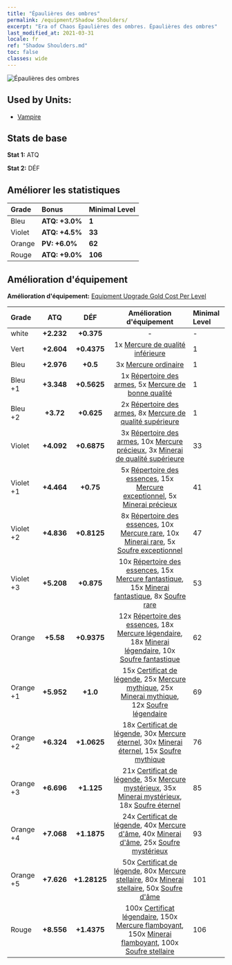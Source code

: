 ```yaml
---
title: "Épaulières des ombres"
permalink: /equipment/Shadow Shoulders/
excerpt: "Era of Chaos Épaulières des ombres. Épaulières des ombres"
last_modified_at: 2021-03-31
locale: fr
ref: "Shadow Shoulders.md"
toc: false
classes: wide
---
```


  ![Épaulières des ombres](/images/e/e_3043.png)

## Used by Units:

* [Vampire](/fr/units/Vampire/) 


## Stats de base
 **Stat 1:** ATQ

 **Stat 2:** DÉF

## Améliorer les statistiques

  |     Grade    |   Bonus | Minimal Level | 
  |:-------------|:--------|:--------------| 
  | Bleu | **ATQ: +3.0%** | **1** | 
  | Violet | **ATQ: +4.5%** | **33** | 
  | Orange | **PV: +6.0%** | **62** | 
  | Rouge | **ATQ: +9.0%** | **106** | 


## Amélioration d'équipement
 **Amélioration d'équipement:** [Equipment Upgrade Gold Cost Per Level](/equipment/EquipmentUpgradeCostPerLevel/) 

  |          Grade      | ATQ | DÉF | Amélioration d'équipement | Minimal Level |
  |:--------------------|:---------:|:---------:|:----------------:|:--------------|
  | white | **+2.232** | **+0.375** | - | - |
  | Vert | **+2.604** | **+0.4375** | 1x [Mercure de qualité inférieure](/fr/Items/mat_2/) | 1 |
  | Bleu | **+2.976** | **+0.5** | 3x [Mercure ordinaire](/fr/Items/mat_8/) | 1 |
  | Bleu +1 | **+3.348** | **+0.5625** | 1x [Répertoire des armes](/fr/Items/mat_18/), 5x [Mercure de bonne qualité](/fr/Items/mat_14/) | 1 |
  | Bleu +2 | **+3.72** | **+0.625** | 2x [Répertoire des armes](/fr/Items/mat_25/), 8x [Mercure de qualité supérieure](/fr/Items/mat_21/) | 1 |
  | Violet | **+4.092** | **+0.6875** | 3x [Répertoire des armes](/fr/Items/mat_32/), 10x [Mercure précieux](/fr/Items/mat_28/), 3x [Minerai de qualité supérieure](/fr/Items/mat_19/) | 33 |
  | Violet +1 | **+4.464** | **+0.75** | 5x [Répertoire des essences](/fr/Items/mat_39/), 15x [Mercure exceptionnel](/fr/Items/mat_35/), 5x [Minerai précieux](/fr/Items/mat_26/) | 41 |
  | Violet +2 | **+4.836** | **+0.8125** | 8x [Répertoire des essences](/fr/Items/mat_46/), 10x [Mercure rare](/fr/Items/mat_42/), 10x [Minerai rare](/fr/Items/mat_40/), 5x [Soufre exceptionnel](/fr/Items/mat_36/) | 47 |
  | Violet +3 | **+5.208** | **+0.875** | 10x [Répertoire des essences](/fr/Items/mat_53/), 15x [Mercure fantastique](/fr/Items/mat_49/), 15x [Minerai fantastique](/fr/Items/mat_47/), 8x [Soufre rare](/fr/Items/mat_43/) | 53 |
  | Orange | **+5.58** | **+0.9375** | 12x [Répertoire des essences](/fr/Items/mat_60/), 18x [Mercure légendaire](/fr/Items/mat_56/), 18x [Minerai légendaire](/fr/Items/mat_54/), 10x [Soufre fantastique](/fr/Items/mat_50/) | 62 |
  | Orange +1 | **+5.952** | **+1.0** | 15x [Certificat de légende](/fr/Items/mat_67/), 25x [Mercure mythique](/fr/Items/mat_63/), 25x [Minerai mythique](/fr/Items/mat_61/), 12x [Soufre légendaire](/fr/Items/mat_57/) | 69 |
  | Orange +2 | **+6.324** | **+1.0625** | 18x [Certificat de légende](/fr/Items/mat_74/), 30x [Mercure éternel](/fr/Items/mat_70/), 30x [Minerai éternel](/fr/Items/mat_68/), 15x [Soufre mythique](/fr/Items/mat_64/) | 76 |
  | Orange +3 | **+6.696** | **+1.125** | 21x [Certificat de légende](/fr/Items/mat_81/), 35x [Mercure mystérieux](/fr/Items/mat_77/), 35x [Minerai mystérieux](/fr/Items/mat_75/), 18x [Soufre éternel](/fr/Items/mat_71/) | 85 |
  | Orange +4 | **+7.068** | **+1.1875** | 24x [Certificat de légende](/fr/Items/mat_88/), 40x [Mercure d'âme](/fr/Items/mat_84/), 40x [Minerai d'âme](/fr/Items/mat_82/), 25x [Soufre mystérieux](/fr/Items/mat_78/) | 93 |
  | Orange +5 | **+7.626** | **+1.28125** | 50x [Certificat de légende](/fr/Items/mat_95/), 80x [Mercure stellaire](/fr/Items/mat_91/), 80x [Minerai stellaire](/fr/Items/mat_89/), 50x [Soufre d'âme](/fr/Items/mat_85/) | 101 |
  | Rouge | **+8.556** | **+1.4375** | 100x [Certificat légendaire](/fr/Items/mat_102/), 150x [Mercure flamboyant](/fr/Items/mat_98/), 150x [Minerai flamboyant](/fr/Items/mat_96/), 100x [Soufre stellaire](/fr/Items/mat_92/) | 106 |


